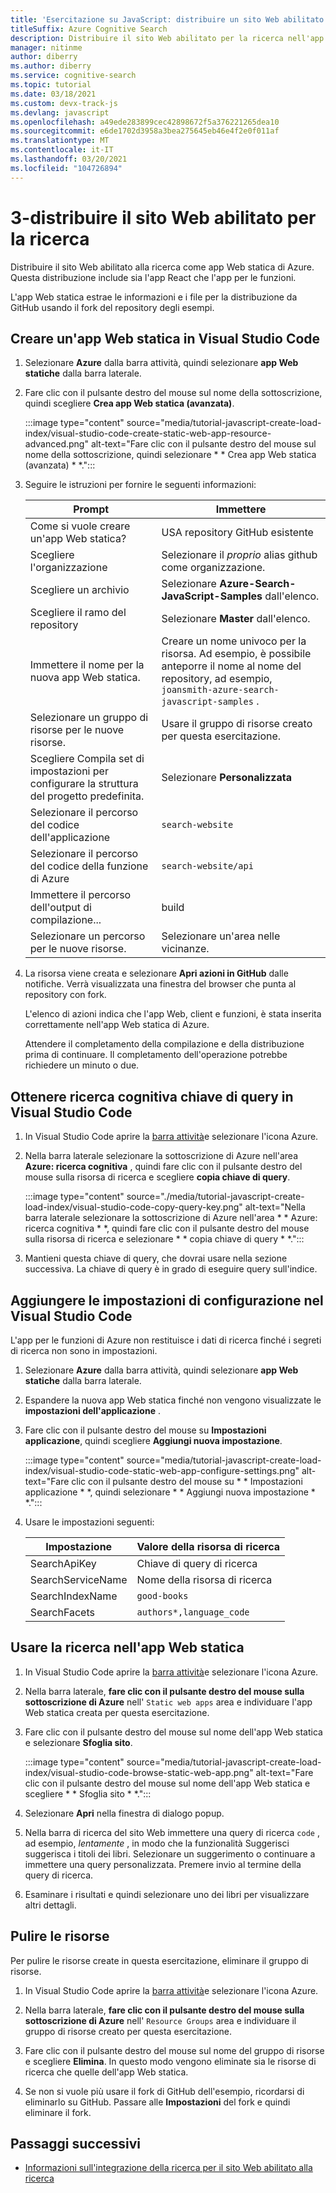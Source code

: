 ```yaml
---
title: 'Esercitazione su JavaScript: distribuire un sito Web abilitato per la ricerca'
titleSuffix: Azure Cognitive Search
description: Distribuire il sito Web abilitato per la ricerca nell'app Web statica di Azure.
manager: nitinme
author: diberry
ms.author: diberry
ms.service: cognitive-search
ms.topic: tutorial
ms.date: 03/18/2021
ms.custom: devx-track-js
ms.devlang: javascript
ms.openlocfilehash: a49ede283899cec42898672f5a376221265dea10
ms.sourcegitcommit: e6de1702d3958a3bea275645eb46e4f2e0f011af
ms.translationtype: MT
ms.contentlocale: it-IT
ms.lasthandoff: 03/20/2021
ms.locfileid: "104726894"
---
```

# <a name="3---deploy-the-search-enabled-website"></a>3-distribuire il sito Web abilitato per la ricerca

Distribuire il sito Web abilitato alla ricerca come app Web statica di Azure. Questa distribuzione include sia l'app React che l'app per le funzioni.  

L'app Web statica estrae le informazioni e i file per la distribuzione da GitHub usando il fork del repository degli esempi.  

## <a name="create-a-static-web-app-in-visual-studio-code"></a>Creare un'app Web statica in Visual Studio Code

1. Selezionare **Azure** dalla barra attività, quindi selezionare **app Web statiche** dalla barra laterale. 
1. Fare clic con il pulsante destro del mouse sul nome della sottoscrizione, quindi scegliere **Crea app Web statica (avanzata)**.    

    :::image type="content" source="media/tutorial-javascript-create-load-index/visual-studio-code-create-static-web-app-resource-advanced.png" alt-text="Fare clic con il pulsante destro del mouse sul nome della sottoscrizione, quindi selezionare * * Crea app Web statica (avanzata) * *.":::

1. Seguire le istruzioni per fornire le seguenti informazioni:

    |Prompt|Immettere|
    |--|--|
    |Come si vuole creare un'app Web statica?|USA repository GitHub esistente|
    |Scegliere l'organizzazione|Selezionare il _proprio_ alias github come organizzazione.|
    |Scegliere un archivio|Selezionare **Azure-Search-JavaScript-Samples** dall'elenco. |
    |Scegliere il ramo del repository|Selezionare **Master** dall'elenco. |
    |Immettere il nome per la nuova app Web statica.|Creare un nome univoco per la risorsa. Ad esempio, è possibile anteporre il nome al nome del repository, ad esempio, `joansmith-azure-search-javascript-samples` . |
    |Selezionare un gruppo di risorse per le nuove risorse.|Usare il gruppo di risorse creato per questa esercitazione.|
    |Scegliere Compila set di impostazioni per configurare la struttura del progetto predefinita.|Selezionare **Personalizzata**|
    |Selezionare il percorso del codice dell'applicazione|`search-website`|
    |Selezionare il percorso del codice della funzione di Azure|`search-website/api`|
    |Immettere il percorso dell'output di compilazione...|build|
    |Selezionare un percorso per le nuove risorse.|Selezionare un'area nelle vicinanze.|

1. La risorsa viene creata e selezionare **Apri azioni in GitHub** dalle notifiche. Verrà visualizzata una finestra del browser che punta al repository con fork. 

    L'elenco di azioni indica che l'app Web, client e funzioni, è stata inserita correttamente nell'app Web statica di Azure. 

    Attendere il completamento della compilazione e della distribuzione prima di continuare. Il completamento dell'operazione potrebbe richiedere un minuto o due.

## <a name="get-cognitive-search-query-key-in-visual-studio-code"></a>Ottenere ricerca cognitiva chiave di query in Visual Studio Code

1. In Visual Studio Code aprire la [barra attività](https://code.visualstudio.com/docs/getstarted/userinterface)e selezionare l'icona Azure. 

1. Nella barra laterale selezionare la sottoscrizione di Azure nell'area **Azure: ricerca cognitiva** , quindi fare clic con il pulsante destro del mouse sulla risorsa di ricerca e scegliere **copia chiave di query**. 

    :::image type="content" source="./media/tutorial-javascript-create-load-index/visual-studio-code-copy-query-key.png" alt-text="Nella barra laterale selezionare la sottoscrizione di Azure nell'area * * Azure: ricerca cognitiva * *, quindi fare clic con il pulsante destro del mouse sulla risorsa di ricerca e selezionare * * copia chiave di query * *.":::

1. Mantieni questa chiave di query, che dovrai usare nella sezione successiva. La chiave di query è in grado di eseguire query sull'indice. 

## <a name="add-configuration-settings-in-visual-studio-code"></a>Aggiungere le impostazioni di configurazione nel Visual Studio Code

L'app per le funzioni di Azure non restituisce i dati di ricerca finché i segreti di ricerca non sono in impostazioni. 

1. Selezionare **Azure** dalla barra attività, quindi selezionare **app Web statiche** dalla barra laterale. 
1. Espandere la nuova app Web statica finché non vengono visualizzate le **impostazioni dell'applicazione** .
1. Fare clic con il pulsante destro del mouse su **Impostazioni applicazione**, quindi scegliere **Aggiungi nuova impostazione**.

    :::image type="content" source="media/tutorial-javascript-create-load-index/visual-studio-code-static-web-app-configure-settings.png" alt-text="Fare clic con il pulsante destro del mouse su * * Impostazioni applicazione * *, quindi selezionare * * Aggiungi nuova impostazione * *.":::

1. Usare le impostazioni seguenti:

    |Impostazione|Valore della risorsa di ricerca|
    |--|--|
    |SearchApiKey|Chiave di query di ricerca|
    |SearchServiceName|Nome della risorsa di ricerca|
    |SearchIndexName|`good-books`|
    |SearchFacets|`authors*,language_code`|

## <a name="use-search-in-your-static-web-app"></a>Usare la ricerca nell'app Web statica

1. In Visual Studio Code aprire la [barra attività](https://code.visualstudio.com/docs/getstarted/userinterface)e selezionare l'icona Azure.
1. Nella barra laterale, **fare clic con il pulsante destro del mouse sulla sottoscrizione di Azure** nell' `Static web apps` area e individuare l'app Web statica creata per questa esercitazione.
1. Fare clic con il pulsante destro del mouse sul nome dell'app Web statica e selezionare **Sfoglia sito**.
    
    :::image type="content" source="media/tutorial-javascript-create-load-index/visual-studio-code-browse-static-web-app.png" alt-text="Fare clic con il pulsante destro del mouse sul nome dell'app Web statica e scegliere * * Sfoglia sito * *.":::    

1. Selezionare **Apri** nella finestra di dialogo popup.
1. Nella barra di ricerca del sito Web immettere una query di ricerca `code` , ad esempio, _lentamente_ , in modo che la funzionalità Suggerisci suggerisca i titoli dei libri. Selezionare un suggerimento o continuare a immettere una query personalizzata. Premere invio al termine della query di ricerca. 
1. Esaminare i risultati e quindi selezionare uno dei libri per visualizzare altri dettagli. 

## <a name="clean-up-resources"></a>Pulire le risorse

Per pulire le risorse create in questa esercitazione, eliminare il gruppo di risorse.

1. In Visual Studio Code aprire la [barra attività](https://code.visualstudio.com/docs/getstarted/userinterface)e selezionare l'icona Azure. 

1. Nella barra laterale, **fare clic con il pulsante destro del mouse sulla sottoscrizione di Azure** nell' `Resource Groups` area e individuare il gruppo di risorse creato per questa esercitazione.
1. Fare clic con il pulsante destro del mouse sul nome del gruppo di risorse e scegliere **Elimina**.
    In questo modo vengono eliminate sia le risorse di ricerca che quelle dell'app Web statica.
1. Se non si vuole più usare il fork di GitHub dell'esempio, ricordarsi di eliminarlo su GitHub. Passare alle **Impostazioni** del fork e quindi eliminare il fork. 


## <a name="next-steps"></a>Passaggi successivi

* [Informazioni sull'integrazione della ricerca per il sito Web abilitato alla ricerca](tutorial-javascript-search-query-integration.md)
